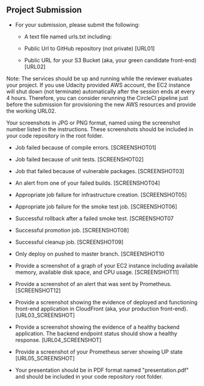 ## Project Submission
- For your submission, please submit the following:

  - A text file named urls.txt including:
 
  - Public Url to GitHub repository (not private) [URL01]

  - Public URL for your S3 Bucket (aka, your green candidate front-end) [URL02]

Note: The services should be up and running while the reviewer evaluates your project. If you use Udacity provided AWS account, the EC2 instance will shut down (not terminate) automatically after the session ends at every 4 hours. Therefore, you can consider rerunning the CircleCI pipeline just before the submission for provisioning the new AWS resources and provide the working URL02.

Your screenshots in JPG or PNG format, named using the screenshot number listed in the instructions. These screenshots should be included in your code repository in the root folder.

- Job failed because of compile errors. [SCREENSHOT01]

- Job failed because of unit tests. [SCREENSHOT02]

- Job that failed because of vulnerable packages. [SCREENSHOT03]

- An alert from one of your failed builds. [SCREENSHOT04]

- Appropriate job failure for infrastructure creation. [SCREENSHOT05]

- Appropriate job failure for the smoke test job. [SCREENSHOT06]


- Successful rollback after a failed smoke test. [SCREENSHOT07

- Successful promotion job. [SCREENSHOT08]

- Successful cleanup job. [SCREENSHOT09]

- Only deploy on pushed to master branch. [SCREENSHOT10

- Provide a screenshot of a graph of your EC2 instance including available memory, available disk space, and CPU usage. [SCREENSHOT11]

- Provide a screenshot of an alert that was sent by Prometheus. [SCREENSHOT12]

- Provide a screenshot showing the evidence of deployed and functioning front-end application in CloudFront (aka, your production front-end). [URL03_SCREENSHOT]

- Provide a screenshot showing the evidence of a healthy backend application. The backend endpoint status should show a healthy response. [URL04_SCREENSHOT]

- Provide a screenshot of your Prometheus server showing UP state [URL05_SCREENSHOT]

- Your presentation should be in PDF format named "presentation.pdf" and should be included in your code repository root folder.
